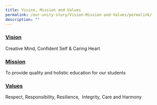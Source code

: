 ```yaml
---
title: Vision, Mission and Values
permalink: /our-unity-story/Vision-Mission-and-Values/permalink/
description: ""
---
```

### **<u>Vision</u>**  
Creative Mind, Confident Self & Caring Heart

### **<u>Mission</u>**  
To provide quality and holistic education for our students

### **<u>Values</u>**  
Respect, Responsibility, Resilience,  Integrity, Care and Harmony